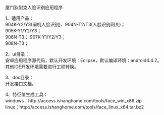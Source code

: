 <!DOCTYPE html PUBLIC "-//W3C//DTD XHTML 1.0 Transitional//EN" "http://www.w3.org/TR/xhtml1/DTD/xhtml1-transitional.dtd">
<html xmlns="http://www.w3.org/1999/xhtml">

<body>
<p>厦门狄耐克人脸识别应用程序</p>
<p>1、适用产品：<br />
  904K-Y2/Y3(闸机人脸识别)、904N-T2/T3(人脸识别网关)；<br />
  905K-Y1/Y2/Y3；<br />
  906N-T3；
  907K-Y1/Y2/Y3；<br />
  908N-T3；
</p>
<p>2、ui目录：<br />
  安卓应用程序源代码，默认开发环境：Eclipse，默认编译环境：android4.4.2。<br />
  其他IDE开发环境需要进行工程转换。</p>
<p>3、doc目录：<br />
  开发接口文档。</p>
<p>4、特征值生成工具：<br />
  windows：http://access.ishanghome.com/tools/face_win_x86.zip<br />
  linux：http://access.ishanghome.com/tools/face_linux_x64.tar.bz2
</p>
</body>
</html>
